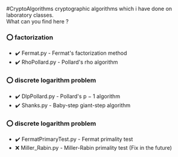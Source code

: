 #CryptoAlgorithms
cryptographic algorithms which i have done on laboratory classes. <br />
What can you find here ?
### :o: factorization <br />
* :heavy_check_mark: Fermat.py - Fermat's factorization method
* :heavy_check_mark: RhoPollard.py - Pollard's rho algorithm
### :o: discrete logarithm problem <br />
* :heavy_check_mark: DlpPollard.py - Pollard's p − 1 algorithm
* :heavy_check_mark: Shanks.py - Baby-step giant-step algorithm
### :o: discrete logarithm problem <br />
* :heavy_check_mark: FermatPrimaryTest.py - Fermat primality test
* :x: Miller_Rabin.py - Miller-Rabin primality test (Fix in the future)

